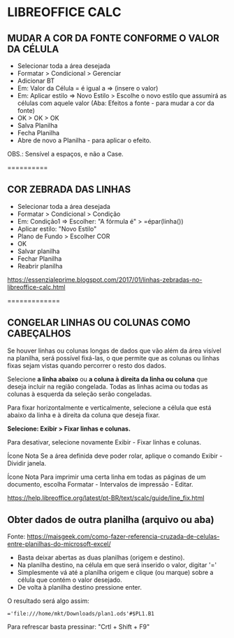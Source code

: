 # LIBREOFFICE CALC

## MUDAR A COR DA FONTE CONFORME O VALOR DA CÉLULA
 - Selecionar toda a área desejada
 - Formatar > Condicional > Gerenciar
 - Adicionar BT
 - Em: Valor da Célula = é igual a => (insere o valor)
 - Em: Aplicar estilo => Novo Estilo > Escolhe o novo estilo que assumirá as células com aquele valor (Aba: Efeitos a fonte - para mudar a cor da fonte) 
 - OK > OK > OK
 - Salva Planilha
 - Fecha Planilha
 - Abre de novo a Planilha - para aplicar o efeito.

OBS.: Sensível a espaços, e não a Case.

==========

## COR ZEBRADA DAS LINHAS
 - Selecionar toda a área desejada
 - Formatar > Condicional > Condição
 - Em: Condição1 => Escolher: "A fórmula é" > =épar(linha()) 
 - Aplicar estilo: "Novo Estilo"
 - Plano de Fundo > Escolher COR
 - OK 
 - Salvar planilha
 - Fechar Planilha
 - Reabrir planilha

https://essenzialeprime.blogspot.com/2017/01/linhas-zebradas-no-libreoffice-calc.html

=============


## CONGELAR LINHAS OU COLUNAS COMO CABEÇALHOS

Se houver linhas ou colunas longas de dados que vão além da área visível na planilha, será possível fixá-las, o que permite que as colunas ou linhas fixas sejam vistas quando percorrer o resto dos dados.

Selecione **a linha abaixo** ou **a coluna à direita da linha ou coluna** que deseja incluir na região congelada. Todas as linhas acima ou todas as colunas à esquerda da seleção serão congeladas.

Para fixar horizontalmente e verticalmente, selecione a célula que está abaixo da linha e à direita da coluna que deseja fixar.

**Selecione: Exibir > Fixar linhas e colunas.**

Para desativar, selecione novamente Exibir - Fixar linhas e colunas.

Ícone Nota 
Se a área definida deve poder rolar, aplique o comando Exibir - Dividir janela.

Ícone Nota 
Para imprimir uma certa linha em todas as páginas de um documento, escolha Formatar - Intervalos de impressão - Editar.

https://help.libreoffice.org/latest/pt-BR/text/scalc/guide/line_fix.html



## Obter dados de outra planilha (arquivo ou aba)

Fonte: https://maisgeek.com/como-fazer-referencia-cruzada-de-celulas-entre-planilhas-do-microsoft-excel/


- Basta deixar abertas as duas planilhas (origem e destino).
- Na planilha destino, na célula em que será inserido o valor, digitar '='
- Simplesmente vá até a planilha origem e clique (ou marque) sobre a célula que contém o valor desejado.
- De volta à planilha destino pressione enter. 

O resultado será algo assim:

```
='file:///home/mkt/Downloads/plan1.ods'#$PL1.B1
```

Para refrescar basta pressinar: "Crtl + Shift + F9"



